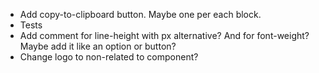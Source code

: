- Add copy-to-clipboard button. Maybe one per each block.
- Tests
- Add comment for line-height with px alternative? And for font-weight? Maybe add it like an option or button?
- Change logo to non-related to component?
